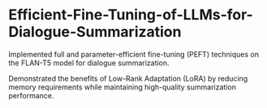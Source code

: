 # Efficient-Fine-Tuning-of-LLMs-for-Dialogue-Summarization
Implemented full and parameter-efficient fine-tuning (PEFT) techniques on the FLAN-T5 model for dialogue summarization. 

Demonstrated the benefits of Low-Rank Adaptation (LoRA) by reducing memory requirements while maintaining high-quality summarization performance.
